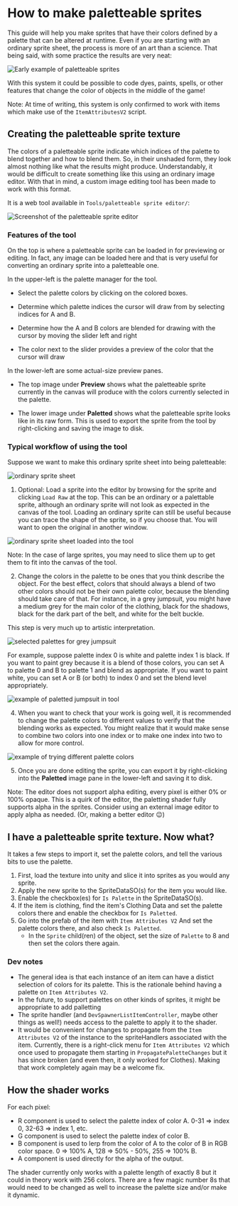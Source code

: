# How to make paletteable sprites

This guide will help you make sprites that have their colors defined by a palette that can be altered at runtime. 
Even if you are starting with an ordinary sprite sheet, the process is more of an art than a science. 
That being said, with some practice the results are very neat:

![Early example of paletteable sprites](https://i.imgur.com/c4FGRPC.gif)

With this system it could be possible to code dyes, paints, spells, or other features that change the color of objects in the middle of the game!

Note: At time of writing, this system is only confirmed to work with items which make use of the `ItemAttributesV2` script.

## Creating the paletteable sprite texture

The colors of a paletteable sprite indicate which indices of the palette to blend together and how to blend them. 
So, in their unshaded form, they look almost nothing like what the results might produce. 
Understandably, it would be difficult to create something like this using an ordinary image editor. 
With that in mind, a custom image editing tool has been made to work with this format. 

It is a web tool available in ``Tools/paletteable sprite editor/``:

![Screenshot of the paletteable sprite editor](https://i.imgur.com/ywW5g8e.png)

### Features of the tool
On the top is where a paletteable sprite can be loaded in for previewing or editing. In fact, any image can be loaded here 
and that is very useful for converting an ordinary sprite into a paletteable one.

In the upper-left is the palette manager for the tool. 

* Select the palette colors by clicking on the colored boxes.

* Determine which palette indices the cursor will draw from by selecting indices for A and B.

* Determine how the A and B colors are blended for drawing with the cursor by moving the slider left and right

* The color next to the slider provides a preview of the color that the cursor will draw


In the lower-left are some actual-size preview panes. 

* The top image under **Preview** shows what the paletteable sprite currently in the canvas will produce with the colors currently selected in the palette.

* The lower image under **Paletted** shows what the paletteable sprite looks like in its raw form. This is used to export the sprite from the tool by right-clicking and saving the image to disk.

### Typical workflow of using the tool

Suppose we want to make this ordinary sprite sheet into being paletteable:

![ordinary sprite sheet](https://i.imgur.com/6ckpKah.png)

1. Optional: Load a sprite into the editor by browsing for the sprite and clicking `Load Raw` at the top. 
This can be an ordinary or a palettable sprite, although an ordinary sprite will not look as expected in the canvas of the tool. Loading an ordinary sprite can still be useful because you can trace the shape of the sprite, so if you choose that. You will want to open the original in another window.

![ordinary sprite sheet loaded into the tool](https://i.imgur.com/xHvkmC7.png)

Note: In the case of large sprites, you may need to slice them up to get them to fit into the canvas of the tool.

2. Change the colors in the palette to be ones that you think describe the object. 
For the best effect, colors that should always a blend of two other colors should not be their own palette color, because the blending should take care of that. 
For instance, in a grey jumpsuit, you might have a medium grey for the main color of the clothing, black for the shadows, black for the dark part of the belt, and white for the belt buckle.

This step is very much up to artistic interpretation.

![selected palettes for grey jumpsuit](https://i.imgur.com/QKPFGT8.png)

For example, suppose palette index 0 is white and palette index 1 is black. 
If you want to paint grey because it is a blend of those colors, you can set A to palette 0 and B to palette 1 and blend as appropriate. 
If you want to paint white, you can set A or B (or both) to index 0 and set the blend level appropriately.

![example of paletted jumpsuit in tool](https://i.imgur.com/W1z5ob8.png)

4. When you want to check that your work is going well, it is recommended to change the palette colors to different values to 
verify that the blending works as expected. 
You might realize that it would make sense to combine two colors into one index or to make one index into two to allow for more control.

![example of trying different palette colors](https://i.imgur.com/LS7pVPr.png)

5. Once you are done editing the sprite, you can export it by right-clicking into the **Paletted** image pane in the lower-left and
saving it to disk. 

Note: The editor does not support alpha editing, every pixel is either 0% or 100% opaque. 
This is a quirk of the editor, the paletting shader fully supports alpha in the sprites. 
Consider using an external image editor to apply alpha as needed. (Or, making a better editor 😉)

## I have a paletteable sprite texture. Now what?

It takes a few steps to import it, set the palette colors, and tell the various bits to use the palette.

1. First, load the texture into unity and slice it into sprites as you would any sprite.
2. Apply the new sprite to the SpriteDataSO(s) for the item you would like.
3. Enable the checkbox(es) for `Is Palette` in the SpriteDataSO(s).
4. If the item is clothing, find the item's Clothing Data and set the palette colors there and enable the checkbox for `Is Paletted`.
5. Go into the prefab of the item with `Item Attributes V2` And set the palette colors there, and also check `Is Paletted`. 
   * In the `Sprite` child(ren) of the object, set the size of `Palette` to 8 and then set the colors there again.

### Dev notes 

* The general idea is that each instance of an item can have a distict selection of colors for its palette. This is the rationale behind having a palette on `Item Attributes V2`. 
* In the future, to support palettes on other kinds of sprites, it might be appropriate to add palletting
* The sprite handler (and `DevSpawnerListItemController`, maybe other things as well!) needs access to the palette to apply it to the shader.
* It would be convenient for changes to propagate from the `Item Attributes V2` of the instance to the spriteHandlers associated with the item. Currently, there is a right-click menu for `Item Attributes V2` which once used to propagate them starting in `PropagatePaletteChanges` but it has since broken (and even then, it only worked for Clothes). Making that work completely again may be a welcome fix.

## How the shader works

For each pixel:

* R component is used to select the palette index of color A. 0-31 => index 0, 32-63 => index 1, etc.
* G component is used to select the palette index of color B.
* B component is used to lerp from the color of A to the color of B in RGB color space. 0 => 100% A, 128 => 50% - 50%, 255 => 100% B.
* A component is used directly for the alpha of the output.

The shader currently only works with a palette length of exactly 8 but it could in theory work with 256 colors. There are a few magic number 8s that would need to be changed as well to increase the palette size and/or make it dynamic.